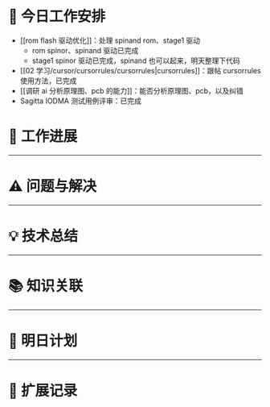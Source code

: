 



# **🔧 今日工作安排**
- [[rom flash 驱动优化]]：处理 spinand rom、stage1 驱动
	- rom spinor、spinand 驱动已完成
	- stage1 spinor 驱动已完成，spinand 也可以起来，明天整理下代码
- [[02 学习/cursor/cursorrules/cursorrules|cursorrules]]：跟帖 cursorrules 使用方法，已完成
- [[调研 ai 分析原理图、pcb 的能力]]：能否分析原理图、pcb，以及纠错
- Sagitta IODMA 测试用例评审：已完成


# **📌 工作进展**



---

# **⚠️ 问题与解决**


---

# **💡 技术总结**


---

# **📚 知识关联**


---
# **📌 明日计划**


---

# **💬 扩展记录**



